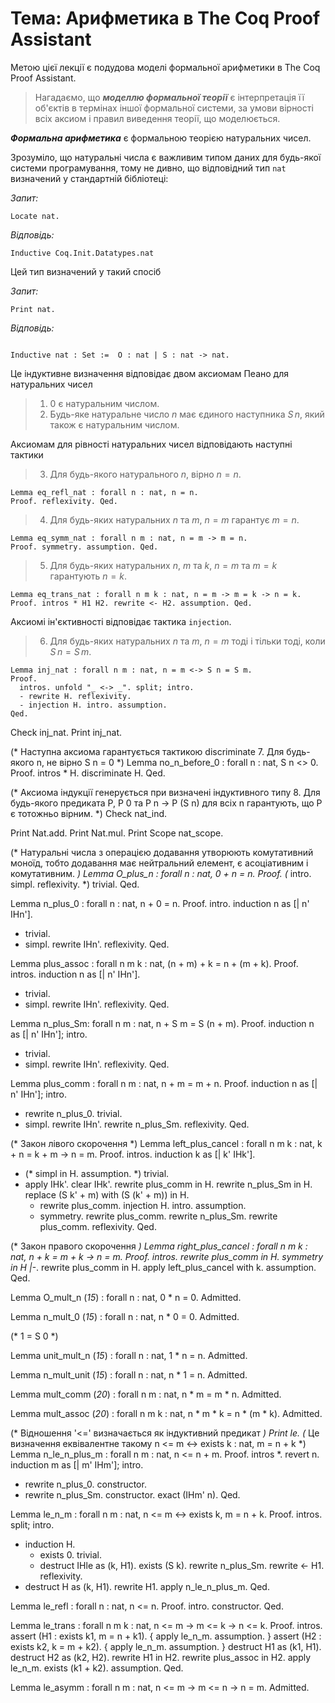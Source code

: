 <H1><b>Тема: Арифметика в The Coq Proof Assistant</b></H1>

Метою цієї лекції є подудова моделі формальної арифметики в The Coq Proof Assistant.

> Нагадаємо, що ***моделлю формальної теорії*** є інтерпретація її об'єктів в термінах іншої
формальної системи, за умови вірності всіх аксиом і правил виведення теорії, що моделюється.

***Формальна арифметика*** є формальною теорією натуральних чисел.

Зрозуміло, що натуральні числа є важливим типом даних для будь-якої системи програмування,
тому не дивно, що відповідний тип `nat` визначений у стандартній бібліотеці:

*Запит:*

```coq
Locate nat.
```

*Відповідь:*

```coq
Inductive Coq.Init.Datatypes.nat
```

Цей тип визначений у такий спосіб

*Запит:*

```coq
Print nat.
```

*Відповідь:*

```coq

Inductive nat : Set :=  O : nat | S : nat -> nat.
```

Це індуктивне визначення відповідає двом аксиомам Пеано для натуральних чисел

> 1. $0$ є натуральним числом.
> 2. Будь-яке натуральне число $n$ має єдиного наступника $S\,n$, який також є натуральним числом.

Аксиомам для рівності натуральних чисел відповідають наступні тактики

> 3. Для будь-якого натурального $n$, вірно $n=n$.

```coq
Lemma eq_refl_nat : forall n : nat, n = n.
Proof. reflexivity. Qed.
```

>4. Для будь-яких натуральних $n$ та $m$, $n=m$ гарантує $m=n$.

```coq
Lemma eq_symm_nat : forall n m : nat, n = m -> m = n.
Proof. symmetry. assumption. Qed.
```

> 5. Для будь-яких натуральних $n$, $m$ та $k$, $n=m$ та $m=k$ гарантують $n=k$.

```coq
Lemma eq_trans_nat : forall n m k : nat, n = m -> m = k -> n = k.
Proof. intros * H1 H2. rewrite <- H2. assumption. Qed.
```

Аксиомі ін'єктивності відповідає тактика `injection`.

> 6. Для будь-яких натуральних $n$ та $m$, $n=m$ тоді і тільки тоді, коли $S\,n=S\,m$. 

```coq
Lemma inj_nat : forall n m : nat, n = m <-> S n = S m.
Proof.
  intros. unfold "_ <-> _". split; intro.
  - rewrite H. reflexivity.
  - injection H. intro. assumption.
Qed.
```

Check inj_nat.
Print inj_nat.

(* Наступна аксиома гарантується тактикою discriminate
7. Для будь-якого n, не вірно S n = 0  *)
Lemma no_n_before_0 : forall n : nat, S n <> 0.
Proof. intros * H. discriminate H.
Qed.

(* Аксиома індукції генерується при визначені індуктивного типу
8. Для будь-якого предиката P, P 0 та P n -> P (S n) для всіх n гарантують,
   що P є тотожньо вірним. *)
Check nat_ind.

Print Nat.add.
Print Nat.mul.
Print Scope nat_scope.

(*
Натуральні числа з операцією додавання утворюють комутативний моноїд, тобто
додавання має нейтральний елемент, є асоціативним і комутативним.
*)
Lemma O_plus_n : forall n : nat, 0 + n = n.
Proof. (* intro. simpl. reflexivity. *) trivial. Qed.

Lemma n_plus_0 : forall n : nat, n + 0 = n.
Proof.
  intro.
  induction n as [| n' IHn'].
  - trivial.
  - simpl. rewrite IHn'. reflexivity.
Qed.

Lemma plus_assoc : forall n m k : nat, (n + m) + k = n + (m + k).
Proof.
  intros.
  induction n as [| n' IHn'].
  - trivial.
  - simpl. rewrite IHn'. reflexivity.
Qed.

Lemma n_plus_Sm: forall n m : nat, n + S m = S (n + m).
Proof.
  induction n as [| n' IHn']; intro.
  - trivial.
  - simpl. rewrite IHn'. reflexivity.
Qed.

Lemma plus_comm : forall n m : nat, n + m = m + n.
Proof.
  induction n as [| n' IHn']; intro.
  - rewrite n_plus_0. trivial.
  - simpl. rewrite IHn'. rewrite n_plus_Sm. reflexivity.
Qed.

(* Закон лівого скорочення                                                    *)
Lemma left_plus_cancel : forall n m k : nat, k + n = k + m -> n = m.
Proof.
  intros.
  induction k as [| k' IHk'].
  - (* simpl in H. assumption. *) trivial.
  - apply IHk'. clear IHk'.
    rewrite plus_comm in H. rewrite n_plus_Sm in H.
    replace (S k' + m) with (S (k' + m)) in H.
    + rewrite plus_comm. injection H. intro. assumption.
    + symmetry. 
      rewrite plus_comm. rewrite n_plus_Sm. rewrite plus_comm.
      reflexivity.
Qed.

(* Закон правого скорочення                                                   *)
Lemma right_plus_cancel : forall n m k : nat, n + k = m + k -> n = m.
Proof.
  intros.
  rewrite plus_comm in H.
  symmetry in H |-*. rewrite plus_comm in H.
  apply left_plus_cancel with k. assumption.
Qed.

Lemma O_mult_n (*15*) : forall n : nat, 0 * n = 0.
Admitted.

Lemma n_mult_0 (*15*) : forall n : nat, n * 0 = 0.
Admitted.

(* 1 = S 0 *)

Lemma unit_mult_n (*15*) : forall n : nat, 1 * n = n.
Admitted.

Lemma n_mult_unit (*15*) : forall n : nat, n * 1 = n.
Admitted.

Lemma mult_comm (*20*) : forall n m : nat, n * m = m * n.
Admitted.

Lemma mult_assoc (*20*) : forall n m k : nat, n * m * k = n * (m * k).
Admitted.

(* Відношення '<=' визначається як індуктивний предикат *)
Print le.
(* Це визначення еквівалентне такому
n <= m <-> exists k : nat, m = n + k *)
Lemma n_le_n_plus_m : forall n m : nat, n <= n + m.
Proof.
  intros *. revert n.
  induction m as [| m' IHm']; intro.
  - rewrite n_plus_0. constructor.
  - rewrite n_plus_Sm. constructor. exact (IHm' n).
Qed.

Lemma le_n_m : forall n m : nat, n <= m <-> exists k, m = n + k.
Proof.
  intros. split; intro.
  - induction H.
    + exists 0. trivial.
    + destruct IHle as (k, H1).
      exists (S k). rewrite n_plus_Sm. rewrite <- H1. reflexivity.
  - destruct H as (k, H1). rewrite H1. apply n_le_n_plus_m.
Qed.

Lemma le_refl : forall n : nat, n <= n.
Proof. intro. constructor. Qed.

Lemma le_trans : forall n m k : nat, n <= m -> m <= k -> n <= k.
Proof.
  intros.
  assert (H1 : exists k1, m = n + k1). { apply le_n_m. assumption. }
  assert (H2 : exists k2, k = m + k2). { apply le_n_m. assumption. }
  destruct H1 as (k1, H1). destruct H2 as (k2, H2).
  rewrite H1 in H2. rewrite plus_assoc in H2.
  apply le_n_m. exists (k1 + k2). assumption.
Qed.

Lemma le_asymm : forall n m : nat, n <= m -> m <= n -> n = m.
Admitted.